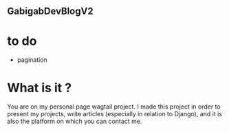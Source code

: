 ## GabigabDevBlogV2
# to do
- pagination

# What is it ?
You are on my personal page wagtail project.
I made this project in order to present my projects, write articles (especially in relation to Django), and it is also the platform on which you can contact me.
 
